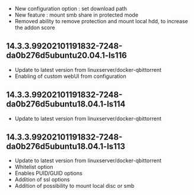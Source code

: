 - New configuration option : set download path
- New feature : mount smb share in protected mode
- Removed ability to remove protection and mount local hdd, to increase the addon score

## 14.3.3.99202101191832-7248-da0b276d5ubuntu20.04.1-ls116
- Update to latest version from linuxserver/docker-qbittorrent
- Enabling of custom webUI from configuration

## 14.3.3.99202101191832-7248-da0b276d5ubuntu18.04.1-ls114
- Update to latest version from linuxserver/docker-qbittorrent
 
## 14.3.3.99202101191832-7248-da0b276d5ubuntu18.04.1-ls113
- Update to latest version from linuxserver/docker-qbittorrent
- Whitelist option
- Enables PUID/GUID options
- Addition of ssl options
- Addition of possibility to mount local disc or smb

